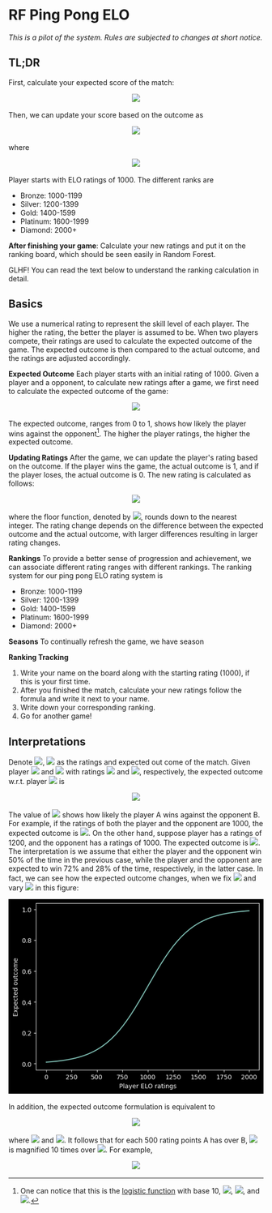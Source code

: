 #  RF Ping Pong ELO
  
*This is a pilot of the system. Rules are subjected to changes at short notice.*
  
##  TL;DR
  
  
First, calculate your expected score of the match:
  
<p align="center"><img src="https://latex.codecogs.com/gif.latex?&#x5C;text{expected&#x5C;_outcome}%20=%20&#x5C;frac{1}{1%20+%2010^{(&#x5C;text{opponent&#x5C;_rating}%20-%20&#x5C;text{your&#x5C;_rating})%20&#x2F;%20500}}"/></p>  
  
  
Then, we can update your score based on the outcome as
<p align="center"><img src="https://latex.codecogs.com/gif.latex?&#x5C;text{new&#x5C;_rating}%20=%20&#x5C;lfloor&#x5C;text{old&#x5C;_rating}%20+%2032%20&#x5C;times%20(&#x5C;text{actual&#x5C;_outcome}%20-%20&#x5C;text{expected&#x5C;_outcome})&#x5C;rfloor,"/></p>  
  
  
where
  
<p align="center"><img src="https://latex.codecogs.com/gif.latex?&#x5C;text{actual&#x5C;_score}%20=%20&#x5C;begin{cases}%20%201%20&amp;%20&#x5C;text{if%20you%20win,}%20&#x5C;&#x5C;%20%200%20&amp;%20&#x5C;text{if%20you%20lose.}&#x5C;end{cases}"/></p>  
  
  
Player starts with ELO ratings of 1000. The different ranks are
  
- Bronze: 1000-1199
- Silver: 1200-1399
- Gold: 1400-1599
- Platinum: 1600-1999
- Diamond: 2000+
  
**After finishing your game**: Calculate your new ratings and put it on the ranking board, which should be seen easily in Random Forest.
  
GLHF! You can read the text below to understand the ranking calculation in detail.
  
##  Basics
  
  
We use a numerical rating to represent the skill level of each player. The higher the rating, the better the player is assumed to be. When two players compete, their ratings are used to calculate the expected outcome of the game. The expected outcome is then compared to the actual outcome, and the ratings are adjusted accordingly.
  
**Expected Outcome**
Each player starts with an initial rating of 1000. Given a player and a opponent, to calculate new ratings after a game, we first need to calculate the expected outcome of the game:
  
<p align="center"><img src="https://latex.codecogs.com/gif.latex?&#x5C;text{expected&#x5C;_outcome}%20=%20&#x5C;frac{1}{1%20+%2010^{(&#x5C;text{opponent&#x5C;_rating}%20-%20&#x5C;text{player&#x5C;_rating})%20&#x2F;%20500}}"/></p>  
  
  
The expected outcome, ranges from 0 to 1, shows how likely the player wins against the opponent[^1]. The higher the player ratings, the higher the expected outcome.
  
**Updating Ratings**
After the game, we can update the player's rating based on the outcome. If the player wins the game, the actual outcome is 1, and if the player loses, the actual outcome is 0. The new rating is calculated as follows:
  
<p align="center"><img src="https://latex.codecogs.com/gif.latex?&#x5C;text{new&#x5C;_rating}%20=%20&#x5C;lfloor&#x5C;text{old&#x5C;_rating}%20+%2032%20&#x5C;times%20(&#x5C;text{actual&#x5C;_outcome}%20-%20&#x5C;text{expected&#x5C;_outcome})&#x5C;rfloor,"/></p>  
  
  
where the floor function, denoted by <img src="https://latex.codecogs.com/gif.latex?&#x5C;lfloor%20x%20&#x5C;rfloor"/>, rounds down to the nearest integer. The rating change depends on the difference between the expected outcome and the actual outcome, with larger differences resulting in larger rating changes.
  
**Rankings**
To provide a better sense of progression and achievement, we can associate different rating ranges with different rankings. The ranking system for our ping pong ELO rating system is
  
- Bronze: 1000-1199
- Silver: 1200-1399
- Gold: 1400-1599
- Platinum: 1600-1999
- Diamond: 2000+
  
**Seasons**
To continually refresh the game, we have season 
  
**Ranking Tracking**
  
1. Write your name on the board along with the starting rating (1000), if this is your first time. 
2. After you finished the match, calculate your new ratings follow the formula and write it next to your name.
3. Write down your corresponding ranking.
4. Go for another game!
  
##  Interpretations
  
  
Denote <img src="https://latex.codecogs.com/gif.latex?R"/>, <img src="https://latex.codecogs.com/gif.latex?E"/> as the ratings and expected out come of the match. Given player <img src="https://latex.codecogs.com/gif.latex?A"/> and <img src="https://latex.codecogs.com/gif.latex?B"/> with ratings <img src="https://latex.codecogs.com/gif.latex?R_A"/> and <img src="https://latex.codecogs.com/gif.latex?R_B"/>, respectively, the expected outcome w.r.t. player <img src="https://latex.codecogs.com/gif.latex?A"/> is
<p align="center"><img src="https://latex.codecogs.com/gif.latex?E_A%20=%20&#x5C;frac{1}{1%20+%2010^{(R_B%20-%20R_A)&#x2F;500}}"/></p>  
  
  
The value of <img src="https://latex.codecogs.com/gif.latex?E_A%20&#x5C;in%20(0,1)"/> shows how likely the player A wins against the opponent B. For example, if the ratings of both the player and the opponent are 1000, the expected outcome is <img src="https://latex.codecogs.com/gif.latex?0.5"/>. On the other hand, suppose player has a ratings of 1200, and the opponent has a ratings of 1000. The expected outcome is <img src="https://latex.codecogs.com/gif.latex?&#x5C;approx%200.72"/>. The interpretation is we assume that either the player and the opponent win 50% of the time in the previous case, while the player and the opponent are expected to win 72% and 28% of the time, respectively, in the latter case. In fact, we can see how the expected outcome changes, when we fix <img src="https://latex.codecogs.com/gif.latex?&#x5C;text{opponent&#x5C;_rating}%20=%201000"/> and vary <img src="https://latex.codecogs.com/gif.latex?&#x5C;text{player&#x5C;_rating}"/> in this figure:
  
<p align="center">
  <img src="assets/elo.png" />
</p>
  
  
In addition, the expected outcome formulation is equivalent to 
  
<p align="center"><img src="https://latex.codecogs.com/gif.latex?E_A%20=%20&#x5C;frac{Q_A}{Q_A%20+%20Q_B}"/></p>  
  
  
where <img src="https://latex.codecogs.com/gif.latex?Q_A%20=%2010^{R_A&#x2F;500}"/> and <img src="https://latex.codecogs.com/gif.latex?Q_B%20=%2010^{R_B&#x2F;500}"/>. It follows that for each 500 rating points A has over B, <img src="https://latex.codecogs.com/gif.latex?E_A"/> is magnified 10 times over <img src="https://latex.codecogs.com/gif.latex?E_B"/>. For example,
  
<p align="center"><img src="https://latex.codecogs.com/gif.latex?&#x5C;begin{align*}&amp;R_B%20=%201000,%20R_A%20=%201500%20&#x5C;Rightarrow%20E_A%20=%2010%20&#x5C;times%20E_B%20&#x5C;approx%200.91%20&#x5C;&#x5C;&amp;R_B%20=%201000,%20R_A%20=%202000%20&#x5C;Rightarrow%20E_A%20=%2010^2%20&#x5C;times%20E_B%20&#x5C;approx%200.99&#x5C;&#x5C;&#x5C;end{align*}"/></p>  
  
  
  
  
  
  
  
  
  
  
  
  
  
  
  
  
  
  
  
  
[^1]: One can notice that this is the [logistic function](https://en.wikipedia.org/wiki/Logistic_function ) with base 10, <img src="https://latex.codecogs.com/gif.latex?L=1"/>, <img src="https://latex.codecogs.com/gif.latex?k=1&#x2F;500"/>, and <img src="https://latex.codecogs.com/gif.latex?x_0%20=%20&#x5C;text{opponent&#x5C;_rating}"/>.
  